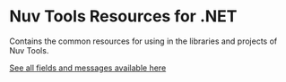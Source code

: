 ﻿# Nuv Tools Resources for .NET

Contains the common resources for using in the libraries and projects of Nuv Tools.

[See all fields and messages available here](https://github.com/nuvtools/nuvtools-resources/docs/NuvTools.Resources.xlsx)